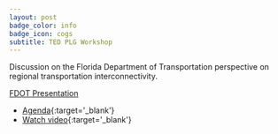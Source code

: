 ```yaml
---
layout: post
badge_color: info
badge_icon: cogs
subtitle: TED PLG Workshop
---
```


Discussion on the Florida Department of Transportation perspective on regional transportation interconnectivity.

<a class="btn btn-block btn-primary" href="{{ site.baseurl }}/modals/2013-10-09-fdot-pres" data-toggle="modal" data-target="#defaultModal">FDOT Presentation</a>


* [Agenda](http://www.hillsboroughcounty.org/DocumentCenter/View/9554){:target='_blank'}
* [Watch video](http://65.49.32.144/Hillsborough/acd4ac46-c3ad-4f02-be24-e3375af9914e/Trans_Econ_Dev_WS_10_09_2013/presentation_file/mgpresenter.html?Stream=low){:target='_blank'}

